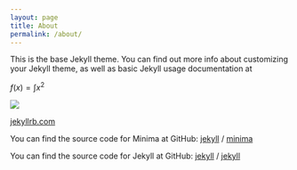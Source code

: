 ```yaml
---
layout: page
title: About
permalink: /about/
---
```


This is the base Jekyll theme. You can find out more info about customizing your Jekyll theme, as well as basic Jekyll usage documentation at 


$f(x)=\int{x^2}$

![](http://open.spotify.com/track/4Dg5moVCTqxAb7Wr8Dq2T5)

[jekyllrb.com](https://jekyllrb.com/)

You can find the source code for Minima at GitHub:
[jekyll][jekyll-organization] /
[minima](https://github.com/jekyll/minima)

You can find the source code for Jekyll at GitHub:
[jekyll][jekyll-organization] /
[jekyll](https://github.com/jekyll/jekyll)


[jekyll-organization]: https://github.com/jekyll
